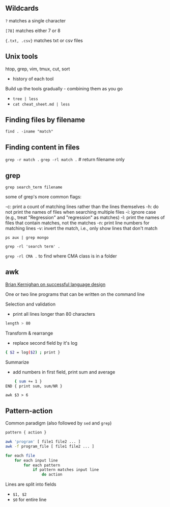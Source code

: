 ## Wildcards

`?` matches a single character

`[78]` matches either 7 or 8

`{.txt, .csv}` matches txt or csv files


## Unix tools

htop, grep, vim, tmux, cut, sort
- history of each tool

Build up the tools gradually - combining them as you go
- `tree | less`
- `cat cheat_sheet.md | less`

## Finding files by filename

`find . -iname "match"`

## Finding content in files

`grep -r match .`
`grep -rl match .`  # return filename only

## grep

`grep search_term filename`

some of grep's more common flags:

-c: print a count of matching lines rather than the lines themselves
-h: do not print the names of files when searching multiple files
-i: ignore case (e.g., treat "Regression" and "regression" as matches)
-l: print the names of files that contain matches, not the matches
-n: print line numbers for matching lines
-v: invert the match, i.e., only show lines that don't match

`ps aux | grep mongo`

`grep -rl 'search term' .`

`grep -rl CMA .` to find where CMA class is in a folder		

## awk

[Brian Kernighan on successful language design](https://www.youtube.com/watch?v=Sg4U4r_AgJU)

One or two line programs that can be written on the command line

Selection and validation
- print all lines longer than 80 characters

```bash
length > 80
```

Transform & rearrange
- replace second field by it's log

```bash
{ $2 = log($2) ; print }
```

Summarize
- add numbers in first field, print sum and average

```bash
	{ sum += 1 }
END { print sum, sum/NR }
```

`awk $3 > 6`

## Pattern-action

Common paradigm (also followed by `sed` and `grep`)

```bash
pattern { action }

awk 'program' [ file1 file2 ... ]
awk -f program_file [ file1 file2 ... ]

for each file
	for each input line
		for each pattern
			if pattern matches input line
				do action
```

Lines are split into fields

- `$1, $2`
- `$0` for entire line
